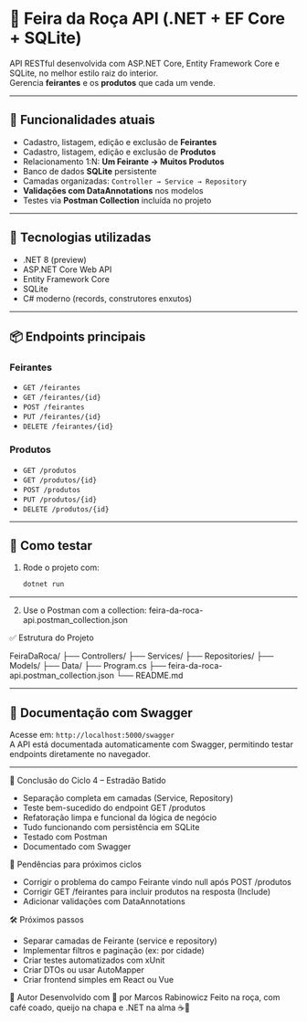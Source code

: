 # 🐴 Feira da Roça API (.NET + EF Core + SQLite)

API RESTful desenvolvida com ASP.NET Core, Entity Framework Core e SQLite, no melhor estilo raiz do interior.  
Gerencia **feirantes** e os **produtos** que cada um vende.

---

## 🚀 Funcionalidades atuais

- Cadastro, listagem, edição e exclusão de **Feirantes**
- Cadastro, listagem, edição e exclusão de **Produtos**
- Relacionamento 1:N: **Um Feirante → Muitos Produtos**
- Banco de dados **SQLite** persistente
- Camadas organizadas: `Controller → Service → Repository`
- **Validações com DataAnnotations** nos modelos
- Testes via **Postman Collection** incluída no projeto

---

## 🔧 Tecnologias utilizadas

- .NET 8 (preview)
- ASP.NET Core Web API
- Entity Framework Core
- SQLite
- C# moderno (records, construtores enxutos)

---

## 📦 Endpoints principais

### Feirantes

- `GET /feirantes`
- `GET /feirantes/{id}`
- `POST /feirantes`
- `PUT /feirantes/{id}`
- `DELETE /feirantes/{id}`

### Produtos

- `GET /produtos`
- `GET /produtos/{id}`
- `POST /produtos`
- `PUT /produtos/{id}`
- `DELETE /produtos/{id}`

---

## 🧪 Como testar

1. Rode o projeto com:

   ```bash
   dotnet run

   ```

---

2. Use o Postman com a collection:
   feira-da-roca-api.postman_collection.json

✅ Estrutura do Projeto

FeiraDaRoca/
├── Controllers/
├── Services/
├── Repositories/
├── Models/
├── Data/
├── Program.cs
├── feira-da-roca-api.postman_collection.json
└── README.md

---

## 📘 Documentação com Swagger

Acesse em: `http://localhost:5000/swagger`  
A API está documentada automaticamente com Swagger, permitindo testar endpoints diretamente no navegador.

---

🧱 Conclusão do Ciclo 4 – Estradão Batido

- Separação completa em camadas (Service, Repository)
- Teste bem-sucedido do endpoint GET /produtos
- Refatoração limpa e funcional da lógica de negócio
- Tudo funcionando com persistência em SQLite
- Testado com Postman
- Documentado com Swagger

🐞 Pendências para próximos ciclos

- Corrigir o problema do campo Feirante vindo null após POST /produtos
- Corrigir GET /feirantes para incluir produtos na resposta (Include)
- Adicionar validações com DataAnnotations

🛠️ Próximos passos

- Separar camadas de Feirante (service e repository)
- Implementar filtros e paginação (ex: por cidade)
- Criar testes automatizados com xUnit
- Criar DTOs ou usar AutoMapper
- Criar frontend simples em React ou Vue

🤠 Autor
Desenvolvido com 💙 por Marcos Rabinowicz
Feito na roça, com café coado, queijo na chapa e .NET na alma ☕🐴
